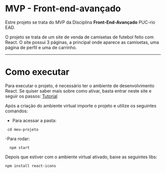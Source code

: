 # MVP - Front-end-avançado

Estre projeto se trata do  MVP da Disciplina **Front-End-Avançado** PUC-rio EAD.

O projeto se trata de um site de venda de camisetas de futebol feito com React. O site possui
3 páginas, a principal onde aparece as camisetas, uma página de perfil e uma 
de carrinho.

------

# Como executar
 
Para executar o projeto, é necessário ter o ambiente de desenvolvimento React.
Se quiser saber mais sobre como ativar, basta entrar neste site e seguir os passos:
[Tutorial](https://www.freecodecamp.org/portuguese/news/como-instalar-o-react-js-com-create-react-app/)
  
 Após a criação do ambiente virtual importe o projeto e utilize os seguintes comandos:
 
 - Para acessar a pasta: 
 ```
  cd meu-projeto
 ```
-Para rodar:
```
  npm start
```
 Depois que estiver com o ambiente virtual ativado, baixe as seguintes libs:
 
 ```
npm install react-icons

```
